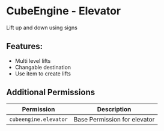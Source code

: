 # CubeEngine - Elevator
Lift up and down using signs
## Features:
 - Multi level lifts
 - Changable destination
 - Use item to create lifts
## Additional Permissions

| Permission | Description |
| --- | --- |
| `cubeengine.elevator` | Base Permission for elevator |